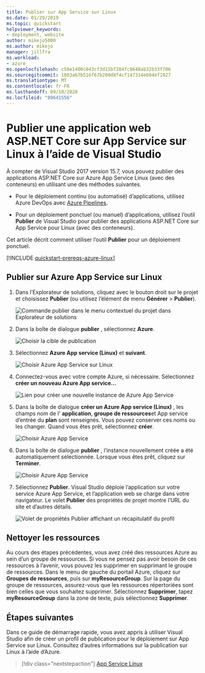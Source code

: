 ```yaml
---
title: Publier sur App Service sur Linux
ms.date: 01/29/2019
ms.topic: quickstart
helpviewer_keywords:
- deployment, website
author: mikejo5000
ms.author: mikejo
manager: jillfra
ms.workload:
- azure
ms.openlocfilehash: c58e1400c043cf3d15bf204fc8648ab32b33f706
ms.sourcegitcommit: 1803a67b516f67b209d8f4cf147314e604ef1927
ms.translationtype: MT
ms.contentlocale: fr-FR
ms.lasthandoff: 09/10/2020
ms.locfileid: "89641556"
---
```

# <a name="publish-an-aspnet-core-app-to-app-service-on-linux-using-visual-studio"></a>Publier une application web ASP.NET Core sur App Service sur Linux à l’aide de Visual Studio

À compter de Visual Studio 2017 version 15.7, vous pouvez publier des applications ASP.NET Core sur Azure App Service Linux (avec des conteneurs) en utilisant une des méthodes suivantes.

* Pour le déploiement continu (ou automatisé) d’applications, utilisez Azure DevOps avec [Azure Pipelines](/azure/devops/pipelines/get-started-yaml?view=azdevops).

* Pour un déploiement ponctuel (ou manuel) d’applications, utilisez l’outil **Publier** de Visual Studio pour publier des applications ASP.NET Core sur App Service pour Linux (avec des conteneurs).

Cet article décrit comment utiliser l’outil **Publier** pour un déploiement ponctuel.

[!INCLUDE [quickstart-prereqs-azure-linux](includes/quickstart-prereqs-azure-linux.md)]

## <a name="publish-to-azure-app-service-on-linux"></a>Publier sur Azure App Service sur Linux

1. Dans l’Explorateur de solutions, cliquez avec le bouton droit sur le projet et choisissez **Publier** (ou utilisez l’élément de menu **Générer** > **Publier**).

    ![Commande publier dans le menu contextuel du projet dans Explorateur de solutions](../deployment/media/quickstart-publish.png "Choisir Publier")

1. Dans la boîte de dialogue **publier** , sélectionnez **Azure**.

    ![Choisir la cible de publication](../deployment/media/quickstart-publish-azure-new.png)

1. Sélectionnez **Azure App service (Linux)** et **suivant**.

    ![Choisir Azure App Service sur Linux](../deployment/media/quickstart-publish-linux-select-azure-service.png)

1. Connectez-vous avec votre compte Azure, si nécessaire. Sélectionnez **créer un nouveau Azure App service...**

    ![Lien pour créer une nouvelle instance de Azure App Service](../deployment/media/quickstart-publish-linux-create-new-link.png)

1. Dans la boîte de dialogue **créer un Azure App service (Linux)** , les champs nom de l' **application**, **groupe de ressources**et App service d’entrée du **plan** sont renseignés. Vous pouvez conserver ces noms ou les changer. Quand vous êtes prêt, sélectionnez **créer**.

    ![Choisir Azure App Service](../deployment/media/quickstart-publish-linux-create-new-dialog.png)

1. Dans la boîte de dialogue **publier** , l’instance nouvellement créée a été automatiquement sélectionnée. Lorsque vous êtes prêt, cliquez sur **Terminer**.

    ![Choisir Azure App Service](../deployment/media/quickstart-publish-linux-select-instance.png)

1. Sélectionnez **Publier**. Visual Studio déploie l’application sur votre service Azure App Service, et l’application web se charge dans votre navigateur. Le volet **Publier** des propriétés de projet montre l’URL du site et d’autres détails.

    ![Volet de propriétés Publier affichant un récapitulatif du profil](../deployment/media/quickstart-publish-linux-summary-page.png)

## <a name="clean-up-resources"></a>Nettoyer les ressources

Au cours des étapes précédentes, vous avez créé des ressources Azure au sein d’un groupe de ressources. Si vous ne pensez pas avoir besoin de ces ressources à l’avenir, vous pouvez les supprimer en supprimant le groupe de ressources.
Dans le menu de gauche du portail Azure, cliquez sur **Groupes de ressources**, puis sur **myResourceGroup**.
Sur la page du groupe de ressources, assurez-vous que les ressources répertoriées sont bien celles que vous souhaitez supprimer.
Sélectionnez **Supprimer**, tapez **myResourceGroup** dans la zone de texte, puis sélectionnez **Supprimer**.

## <a name="next-steps"></a>Étapes suivantes

Dans ce guide de démarrage rapide, vous avez appris à utiliser Visual Studio afin de créer un profil de publication pour le déploiement sur App Service sur Linux. Consultez d’autres informations sur la publication sur Linux à l’aide d’Azure.

> [!div class="nextstepaction"]
> [App Service Linux](/azure/app-service/containers/app-service-linux-intro)